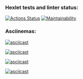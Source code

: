 ### Hexlet tests and linter status:
[![Actions Status](https://github.com/mdshishov/frontend-project-44/actions/workflows/hexlet-check.yml/badge.svg)](https://github.com/mdshishov/frontend-project-44/actions)
[![Maintainability](https://api.codeclimate.com/v1/badges/4cb134e7efb84185f427/maintainability)](https://codeclimate.com/github/mdshishov/frontend-project-44/maintainability)

### Asciinemas:
[![asciicast](https://asciinema.org/a/YgoBYN12fMTU25b3d6Eble8VH.svg)](https://asciinema.org/a/YgoBYN12fMTU25b3d6Eble8VH)

[![asciicast](https://asciinema.org/a/Dmc8ZveNuR2kLcfVm5TIf9WUP.svg)](https://asciinema.org/a/Dmc8ZveNuR2kLcfVm5TIf9WUP)

[![asciicast](https://asciinema.org/a/cYoB0MdGFGBrzOgHdKmNexNuO.svg)](https://asciinema.org/a/cYoB0MdGFGBrzOgHdKmNexNuO)

[![asciicast](https://asciinema.org/a/qBxcTgH0AujcfrNhFb5oqKPKv.svg)](https://asciinema.org/a/qBxcTgH0AujcfrNhFb5oqKPKv)